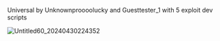 Universal by Unknownproooolucky and Guesttester_1 with 5 exploit dev scripts


![Untitled60_20240430224352](https://github.com/Unknownproooolucky/Unknown-Hub-X-Universal-Games/assets/138682002/decb0b32-8522-46e8-9e47-b598cbe3b191)
